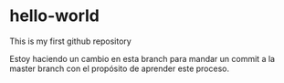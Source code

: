 # hello-world
This is my first github repository 

Estoy haciendo un cambio en esta branch para mandar un commit a la master branch con el propósito de aprender este proceso.
